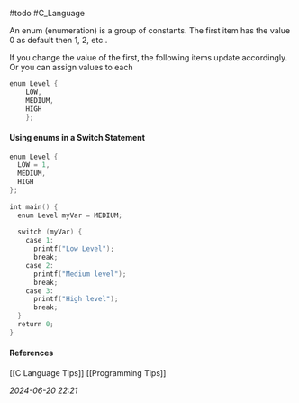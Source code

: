 #todo #C_Language 

An enum (enumeration) is a group of constants. The first item has the value 0 as default then 1, 2, etc..

If you change the value of the first, the following items update accordingly. Or you can assign values to each

```C
enum Level {
	LOW,
	MEDIUM,
	HIGH
	};
```
#### Using enums in a Switch Statement
```C
enum Level {  
  LOW = 1,
  MEDIUM,
  HIGH
};  
  
int main() {  
  enum Level myVar = MEDIUM;
  
  switch (myVar) {
    case 1:
      printf("Low Level");
      break;
    case 2:
      printf("Medium level"); 
      break;
    case 3:
      printf("High level");
      break;
  }
  return 0;
}
```

#### References
[[C Language Tips]]
[[Programming Tips]]


_2024-06-20 22:21_